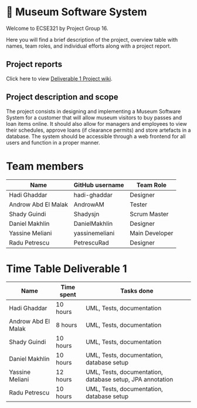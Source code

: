 # :art: Museum Software System 
Welcome to ECSE321 by Project Group 16. 

Here you will find a brief description of the project, overview table with names, team roles, and individual efforts along with a project report.

## Project reports
Click here to view [Deliverable 1 Project wiki](../../wiki/Deliverable-1).

## Project description and scope
The project consists in designing and implementing a Museum Software System for a customer that will allow museum visitors to buy passes and loan items online. It should also allow for managers and employees to view their schedules, approve loans (if clearance permits) and store artefacts in a database. The system should be accessible through a web frontend for all users and function in a proper manner.

# Team members
| Name                | GitHub username | Team Role      |
|---------------------|-----------------|----------------|
| Hadi Ghaddar        | hadi-ghaddar    | Designer       | 
| Androw Abd El Malak | AndrowAM        | Tester         | 
| Shady Guindi        | Shadysjn        | Scrum Master   | 
| Daniel Makhlin      | DanielMakhlin   | Designer       | 
| Yassine Meliani     | yassinemeliani  | Main Developer | 
| Radu Petrescu       | PetrescuRad     | Designer       |
# Time Table Deliverable 1
| Name                | Time spent | Tasks done |
|---------------------|------------|------------|
| Hadi Ghaddar        | 10 hours   | UML, Tests, documentation | 
| Androw Abd El Malak | 8 hours    | UML, Tests, documentation | 
| Shady Guindi        | 10 hours   | UML, Tests, documentation | 
| Daniel Makhlin      | 10 hours   | UML, Tests, documentation, database setup | 
| Yassine Meliani     | 12 hours   | UML, Tests, documentation, database setup, JPA annotation | 
| Radu Petrescu       | 10 hours   | UML, Tests, documentation, database setup | 
